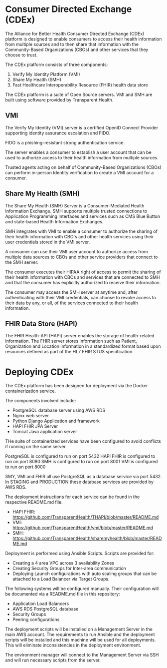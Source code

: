 # Consumer Directed Exchange (CDEx)

The Alliance for Better Health Consumer Directed Exchange (CDEx) 
platform is designed to enable consumers to access their health 
information from multiple sources and to then share that information 
with the Community-Based Organizations (CBOs) and other services 
that they choose to trust.

The CDEx platform consists of three components:

1. Verify My Identity Platform (VMI)
2. Share My Health (SMH)
3. Fast Healthcare Interoperability Resource (FHIR) health data store

The CDEx platform is a suite of Open Source servers. VMI and SMH are 
built using software provided by Transparent Health.

## VMI

The Verify My Identity (VMI) server is a certified OpenID Connect 
Provider supporting identity assurance escalation and FIDO.

FIDO is a phishing-resistant strong authentication service.

The server enables a consumer to establish a user account that can
be used to authorize access to their health information from 
multiple sources.

Trusted agents acting on behalf of Community-Based Organizations (CBOs)
can perform in-person Identity verification to create a VMI account 
for a consumer. 

## Share My Health (SMH)

The Share My Health (SMH) Server is a Consumer-Mediated Health
Information Exchange. SMH supports multiple trusted connections to 
Application Programming Interfaces and services such as CMS Blue Button
and state-based Health Information Exchanges.

SMH integrates with VMI to enable a consumer to authorize the sharing
of their health information with CBO's and other health services
using their user credentials stored in the VMI server. 

A consumer can use their VMI user account to authorize access from
multiple data sources to CBOs and other service providers that connect
to the SMH server.

The consumer executes their HIPAA right of access to permit the 
sharing of their health information with CBOs and services that are 
connected to SMH and that the consumer has explicitly authorized to 
receive their information.

The consumer may access the SMH server at anytime and, after authenticating
with their VMI credentials, can choose to revoke access to their 
data by any, or all, of the services connected to their health 
information. 

## FHIR Data Store (HAPI)

The FHIR Health-API (HAPI) server enables the storage of health-related information. 
The FHIR server stores information such as Patient, Organization and
Location information in a standardized format based upon resources 
defined as part of the HL7 FHIR STU3 specification. 

# Deploying CDEx

The CDEx platform has been designed for deployment via the Docker
containerization service.

The components involved include:

- PostgreSQL database server using AWS RDS
- Nginx web server
- Python Django Application and framework
- HAPI FHIR JPA Server
- Tomcat Java application server

THe suite of containerized services have been configured to avoid 
conflicts if running on the same server.

PostgreSQL is configured to run on port 5432
HAPI FHIR is configured to run on port 8080
SMH is configured to run on port 8001
VMI is configured to run on port 8000

SMY, VMI and FHIR all use PostgreSQL as a database service via
port 5432. In STAGING and PRODUCTION these database services are
provided by AWS RDS.

The deployment instructions for each service can be found in the
respective README.md file.

- HAPI FHIR: https://github.com/TransparentHealth/THAPI/blob/master/README.md
- VMI: https://github.com/TransparentHealth/vmi/blob/master/README.md
- SMH: https://github.com/TransparentHealth/sharemyhealth/blob/master/README.md

Deployment is performed using Ansible Scripts. Scripts are provided for:

- Creating a 4 area VPC across 3 availability Zones
- Creating Security Groups for Inter-area communication
- Deploying Launch configurations with auto scaling groups that can be attached to a Load Balancer via Target Groups.

The following systems will be configured manually. Their configuration will be documented via a README.md file in this repository:

- Application Load Balancers
- AWS RDS PostgreSQL database
- Security Groups
- Peering configurations

The deployment scripts will be installed on a Management Server in the
main AWS account. The requirements to run Ansible and the deployment 
scripts will be installed and this machine will be used for all 
deployments. This will eliminate inconsistencies in the deployment 
environment.

The environment manager will connect to the Management Server via SSH
and will run necessary scripts from the server.




 
